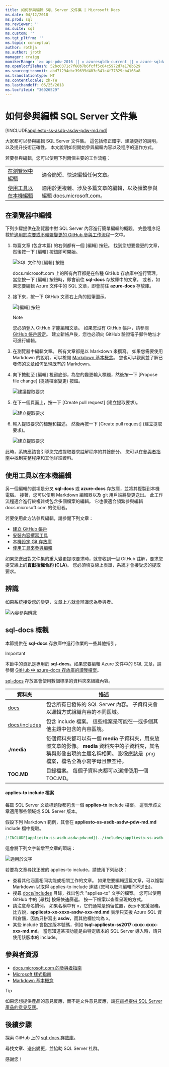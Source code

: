 ```yaml
---
title: 如何參與編輯 SQL Server 文件集 | Microsoft Docs
ms.date: 04/12/2018
ms.prod: sql
ms.reviewer: ''
ms.suite: sql
ms.custom: ''
ms.tgt_pltfrm: ''
ms.topic: conceptual
author: rothja
ms.author: jroth
manager: craigg
monikerRange: '>= aps-pdw-2016 || = azuresqldb-current || = azure-sqldw-latest || >= sql-server-2016 || = sqlallproducts-allversions'
ms.openlocfilehash: 52bc0371c7f60b7b6fcff5c64c5972d7a178b629
ms.sourcegitcommit: abd71294ebc39695d403e341c4f77829cb4166a8
ms.translationtype: HT
ms.contentlocale: zh-TW
ms.lasthandoff: 06/25/2018
ms.locfileid: "36926529"
---
```

# <a name="how-to-contribute-to-sql-server-documentation"></a>如何參與編輯 SQL Server 文件集

[!INCLUDE[appliesto-ss-asdb-asdw-pdw-md.md](../includes/appliesto-ss-asdb-asdw-pdw-md.md)]

大家都可以參與編輯 SQL Server 文件集。 這包括修正錯字、建議更好的說明，以及提升技術正確性。 本文說明如何開始參與編輯內容以及程序的運作方式。

若要參與編輯，您可以使用下列兩個主要的工作流程：

|||
|---|---|
| [在瀏覽器中編輯](#githubui) | 適合簡短、快速編輯任何文章。 |
| [使用工具以在本機編輯](#tools) | 適用於更複雜、涉及多篇文章的編輯，以及頻繁參與編輯 docs.microsoft.com。 |

## <a id="githubui"></a> 在瀏覽器中編輯

下列步驟提供在瀏覽器中對 SQL Server 內容進行簡單編輯的概觀。 完整程序記載於[適用於次要或不頻繁變更的 GitHub 參與工作流程](https://docs.microsoft.com/contribute/light-workflow)一文中。

1. 每篇文章 (包含本篇) 的右側都有一個 [編輯] 按鈕。 找到您想要變更的文章，然後按一下 [編輯] 按鈕即可開始。

   ![SQL 文件的 [編輯] 按鈕](./media/sql-server-docs-contribute/edit-sql-server-docs.png)

   docs.microsoft.com 上的所有內容都是在各種 GitHub 存放庫中進行管理。 當您按一下 [編輯] 按鈕時，即會前往 **sql-docs** 存放庫中的文章。 或者，如果您要編輯 Azure 文件中的 SQL 文章，即會前往 **azure-docs** 存放庫。 

1. 接下來，按一下 GitHub 文章右上角的鉛筆圖示。

   ![[編輯] 按鈕](./media/sql-server-docs-contribute/edit-button.png)

   > [!NOTE]
   > 您必須登入 GitHub 才能編輯文章。 如果您沒有 GitHub 帳戶，請參閱 [GitHub 帳戶設定](https://docs.microsoft.com/contribute/get-started-setup-github)。 建立新帳戶後，您也必須向 GitHub 驗證電子郵件地址才可進行編輯。

1. 在瀏覽器中編輯文章。 所有文章都是以 Markdown 來撰寫。 如果您需要使用 Markdown 的說明，可以檢閱 [Markdown 基本概念](https://help.github.com/articles/getting-started-with-writing-and-formatting-on-github/)。 您也可以觀察並了解已發佈的文章如何呈現既有的 Markdown。

1. 向下捲動至 [編輯] 視窗底部，為您的變更輸入標題，然後按一下 [Propose file change] (提議檔案變更) 按鈕。

   ![建議提取要求](./media/sql-server-docs-contribute/propose-file-change.png)

1. 在下一個頁面上，按一下 [Create pull request] (建立提取要求)。

   ![建立提取要求](./media/sql-server-docs-contribute/create-pull-request.png)

1. 輸入提取要求的標題和描述。 然後再按一下 [Create pull request] (建立提取要求)。

   ![建立提取要求](./media/sql-server-docs-contribute/create-pull-request2.png)

此時，系統應該會引導您完成提取要求註解程序的其餘部分。 您可以在[參與者指南](https://docs.microsoft.com/contribute/light-workflow)中找到完整程序和其他詳細資料。

## <a id="tools"></a> 使用工具以在本機編輯

另一個編輯的選項是分叉 **sql-docs** 或 **azure-docs** 存放庫，並將其複製到本機電腦。 接著，您可以使用 Markdown 編輯器以及 git 用戶端將變更送出。 此工作流程適合進行較複雜或包含多個檔案的編輯。 它也很適合頻繁參與編輯 docs.microsoft.com 的使用者。

若要使用此方法參與編輯，請參閱下列文章：

- [建立 GitHub 帳戶](https://docs.microsoft.com/contribute/get-started-setup-github)
- [安裝內容撰寫工具](https://docs.microsoft.com/contribute/get-started-setup-tools)
- [本機設定 Git 存放庫](https://docs.microsoft.com/contribute/get-started-setup-local)
- [使用工具來參與編輯](https://docs.microsoft.com/contribute/how-to-write-workflows-majo)

如果您送出對文件集的重大變更提取要求時，就會收到一個 GitHub 註解，要求您提交線上的**貢獻授權合約 (CLA)**。 您必須填妥線上表單，系統才會接受您的提取要求。

## <a name="recognition"></a>辨識

如果系統接受您的變更，文章上方就會辨識您為參與者。

![內容參與辨識](./media/sql-server-docs-contribute/contribution-recognition.png)

## <a name="sql-docs-overview"></a>sql-docs 概觀

本節提供在 **sql-docs** 存放庫中進行作業的一些其他指引。

> [!IMPORTANT]
> 本節中的資訊是專用於 **sql-docs**。如果您要編輯 Azure 文件中的 SQL 文章，請參閱 [GitHub 中 azure-docs 存放庫的讀我檔案](https://github.com/MicrosoftDocs/azure-docs/blob/master/README.md)。

[sql-docs](https://github.com/MicrosoftDocs/sql-docs) 存放區會使用數個標準的資料夾來組織內容。

| 資料夾 | 描述 |
|---|---|
| [docs](https://github.com/MicrosoftDocs/sql-docs/tree/live/docs) | 包含所有已發佈的 SQL Server 內容。 子資料夾會以邏輯方式組織內容的不同區域。 |
| [docs/includes](https://github.com/MicrosoftDocs/sql-docs/tree/live/docs/includes) | 包含 include 檔案。 這些檔案是可能在一或多個其他主題中包含的內容區塊。 |
| **./media** | 每個資料夾都可以有一個 **media** 子資料夾，用來放置文章的影像。 **media** 資料夾中的子資料夾，其名稱與影像出現的主題名稱相同。 影像應該是 .png 檔案，檔名全為小寫字母且無空格。 |
| **TOC.MD** | 目錄檔案。 每個子資料夾都可以選擇使用一個 TOC.MD。 |

#### <a name="applies-to-includes"></a>applies-to include 檔案

每篇 SQL Server 文章標題後都包含一個 **applies-to** include 檔案。 這表示該文章適用哪些領域或 SQL Server 版本。

假設下列 Markdown 範例，其會在 **appliesto-ss-asdb-asdw-pdw-md.md** include 檔中提取。

```Markdown
[!INCLUDE[appliesto-ss-asdb-asdw-pdw-md](../includes/appliesto-ss-asdb-asdw-pdw-md.md)]
```

這會將下列文字新增至文章的頂端：

![適用於文字](./media/sql-server-docs-contribute/applies-to.png)

若要為文章尋找正確的 applies-to include，請使用下列祕訣：

- 查看其他涵蓋相同功能或相關工作的文章。 如果您要編輯這篇文章，可以複製 Markdown 以取得 applies-to include 連結 (您可以取消編輯而不送出)。
- 搜尋 [docs/includes](https://github.com/MicrosoftDocs/sql-docs/tree/live/docs/includes) 目錄，找出包含 "applies-to" 文字的檔案。 您可以使用 GitHub 中的 [尋找] 按鈕快速篩選。 按一下檔案以查看呈現的方式。
- 請注意命名慣例。 如果名稱中有 x，它們通常是預留位置，表示不支援服務。 比方說，**appliesto-xx-xxxx-asdw-xxx-md.md** 表示只支援 Azure SQL 資料倉儲，因為只拼寫出 **asdw**，而其他欄位均為 x。
- 某些 include 會指定版本號碼，例如 **tsql-appliesto-ss2017-xxxx-xxxx-xxx-md.md**。 當您知道某項功能是由特定版本的 SQL Server 導入時，請只使用該版本的 include。 

## <a name="contributor-resources"></a>參與者資源

- [docs.microsoft.com 的參與者指南](https://docs.microsoft.com/en-us/contribute/)
- [Microsoft 樣式指南](https://docs.microsoft.com/en-us/teamblog/style-guide)
- [Markdown 基本概念](https://help.github.com/articles/getting-started-with-writing-and-formatting-on-github/)

> [!TIP]
> 如果您想提供產品的意見反應，而不是文件意見反應，請[在這裡提供 SQL Server 產品的意見反應](https://feedback.azure.com/forums/908035-sql-server)。

## <a name="next-steps"></a>後續步驟

探索 GitHub 上的 [sql-docs 存放庫](https://github.com/MicrosoftDocs/sql-docs)。

尋找文章、送出變更，並協助 SQL Server 社群。 

感謝您！